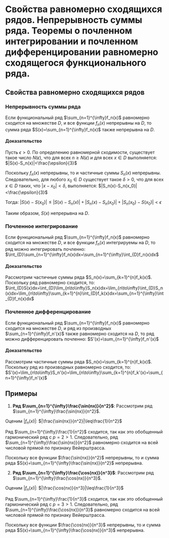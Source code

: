 # Свойства равномерно сходящихся рядов. Непрерывность суммы ряда. Теоремы о почленном интегрировании и почленном дифференцировании равномерно сходящегося функционального ряда.

## Свойства равномерно сходящихся рядов

### Непрерывность суммы ряда

Если функциональный ряд $\sum_{n=1}^{\infty}f_n(x)$ равномерно сходится на множестве $D$, и все функции $f_n(x)$ непрерывны на $D$, то сумма ряда $S(x)=\sum_{n=1}^{\infty}f_n(x)$ также непрерывна на $D$.

#### Доказательство

Пусть $\epsilon>0$. По определению равномерной сходимости, существует такое число $N(\epsilon)$, что для всех $n\geq N(\epsilon)$ и для всех $x\in D$ выполняется:
$|S(x)-S_n(x)|<\frac{\epsilon}{3}$

Поскольку $f_n(x)$ непрерывны, то и частичные суммы $S_n(x)$ непрерывны. Следовательно, для любого $x_0\in D$ существует такое $\delta>0$, что для всех $x\in D$ таких, что $|x-x_0|<\delta$, выполняется:
$|S_n(x)-S_n(x_0)|<\frac{\epsilon}{3}$

Тогда:
$|S(x)-S(x_0)|\leq|S(x)-S_n(x)|+|S_n(x)-S_n(x_0)|+|S_n(x_0)-S(x_0)|<\epsilon$

Таким образом, $S(x)$ непрерывна на $D$.

### Почленное интегрирование

Если функциональный ряд $\sum_{n=1}^{\infty}f_n(x)$ равномерно сходится на множестве $D$, и все функции $f_n(x)$ интегрируемы на $D$, то ряд можно интегрировать почленно:
$\int_{D}\sum_{n=1}^{\infty}f_n(x)dx=\sum_{n=1}^{\infty}\int_{D}f_n(x)dx$

#### Доказательство

Рассмотрим частичные суммы ряда $S_n(x)=\sum_{k=1}^{n}f_k(x)$. Поскольку ряд равномерно сходится, то:
$\int_{D}S(x)dx=\int_{D}\lim_{n\to\infty}S_n(x)dx=\lim_{n\to\infty}\int_{D}S_n(x)dx=\lim_{n\to\infty}\sum_{k=1}^{n}\int_{D}f_k(x)dx=\sum_{n=1}^{\infty}\int_{D}f_n(x)dx$

### Почленное дифференцирование

Если функциональный ряд $\sum_{n=1}^{\infty}f_n(x)$ равномерно сходится на множестве $D$, и ряд из производных $\sum_{n=1}^{\infty}f_n'(x)$ также равномерно сходится на $D$, то ряд можно дифференцировать почленно:
$S'(x)=\sum_{n=1}^{\infty}f_n'(x)$

#### Доказательство

Рассмотрим частичные суммы ряда $S_n(x)=\sum_{k=1}^{n}f_k(x)$. Поскольку ряд из производных равномерно сходится, то:
$S'(x)=\lim_{n\to\infty}S_n'(x)=\lim_{n\to\infty}\sum_{k=1}^{n}f_k'(x)=\sum_{n=1}^{\infty}f_n'(x)$

## Примеры

1. **Ряд $\sum_{n=1}^{\infty}\frac{\sin(nx)}{n^2}$**:
Рассмотрим ряд $\sum_{n=1}^{\infty}\frac{\sin(nx)}{n^2}$.

Оценим $|f_n(x)|$:
$|\frac{\sin(nx)}{n^2}|\leq\frac{1}{n^2}$

Ряд $\sum_{n=1}^{\infty}\frac{1}{n^2}$ сходится, так как это обобщенный гармонический ряд с $p=2>1$. Следовательно, ряд $\sum_{n=1}^{\infty}\frac{\sin(nx)}{n^2}$ равномерно сходится на всей числовой прямой по признаку Вейерштрасса.

Поскольку все функции $\frac{\sin(nx)}{n^2}$ непрерывны, то и сумма ряда $S(x)=\sum_{n=1}^{\infty}\frac{\sin(nx)}{n^2}$ непрерывна.

2. **Ряд $\sum_{n=1}^{\infty}\frac{\cos(nx)}{n^3}$**:
Рассмотрим ряд $\sum_{n=1}^{\infty}\frac{\cos(nx)}{n^3}$.

Оценим $|f_n(x)|$:
$|\frac{\cos(nx)}{n^3}|\leq\frac{1}{n^3}$

Ряд $\sum_{n=1}^{\infty}\frac{1}{n^3}$ сходится, так как это обобщенный гармонический ряд с $p=3>1$. Следовательно, ряд $\sum_{n=1}^{\infty}\frac{\cos(nx)}{n^3}$ равномерно сходится на всей числовой прямой по признаку Вейерштрасса.

Поскольку все функции $\frac{\cos(nx)}{n^3}$ непрерывны, то и сумма ряда $S(x)=\sum_{n=1}^{\infty}\frac{\cos(nx)}{n^3}$ непрерывна.

